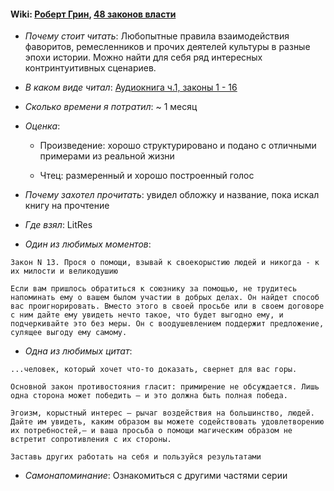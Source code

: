 #### Wiki: [Роберт Грин](https://ru.wikipedia.org/wiki/%D0%93%D1%80%D0%B8%D0%BD,_%D0%A0%D0%BE%D0%B1%D0%B5%D1%80%D1%82_(%D0%BF%D0%B8%D1%81%D0%B0%D1%82%D0%B5%D0%BB%D1%8C)), [48 законов власти](https://ru.wikipedia.org/wiki/48_%D0%B7%D0%B0%D0%BA%D0%BE%D0%BD%D0%BE%D0%B2_%D0%B2%D0%BB%D0%B0%D1%81%D1%82%D0%B8)

* *Почему стоит читать*: Любопытные правила взаимодействия фаворитов, ремесленников и прочих деятелей культуры в разные эпохи истории. Можно найти для себя ряд интересных контринтуитивных сценариев.

* *В каком виде читал*: [Аудиокнига ч.1, законы 1 - 16](https://www.litres.ru/audiobook/robert-grin/48-zakonov-vlasti-zakony-1-16-8337924/)

* *Сколько времени я потратил*: ~ 1 месяц

* *Оценка*: 

     - Произведение: хорошо структурировано и подано с отличными примерами из реальной жизни
     
     - Чтец: размеренный и хорошо построенный голос

* *Почему захотел прочитать*: увидел обложку и название, пока искал книгу на прочтение

* *Где взял*: LitRes

* *Один из любимых моментов*:

```
Закон N 13. Прося о помощи, взывай к своекорыстию людей и никогда - к их милости и великодушию

Если вам пришлось обратиться к союзнику за помощью, не трудитесь напоминать ему о вашем былом участии в добрых делах. Он найдет способ вас проигнорировать. Вместо этого в своей просьбе или в своем договоре с ним дайте ему увидеть нечто такое, что будет выгодно ему, и подчеркивайте это без меры. Он с воодушевлением поддержит предложение, сулящее выгоду ему самому.
```

* *Одна из любимых цитат*:

```
...человек, который хочет что-то доказать, свернет для вас горы.
```

```
Основной закон противостояния гласит: примирение не обсуждается. Лишь одна сторона может победить — и это должна быть полная победа.
```

```
Эгоизм, корыстный интерес — рычаг воздействия на большинство, людей. Дайте им увидеть, каким образом вы можете содействовать удовлетворению их потребностей,— и ваша просьба о помощи магическим образом не встретит сопротивления с их стороны.
```

```
Заставь других работать на себя и пользуйся результатами
```

* *Самонапоминание*: Ознакомиться с другими частями серии
